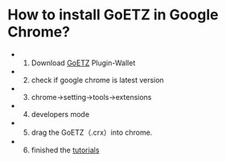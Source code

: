 How to install GoETZ in Google Chrome?
======================

* 1. Download [GoETZ](http://etz.oss-cn-hongkong.aliyuncs.com/pehghggdpcogjpbghapgfphphfaijmbp_main.crx) Plugin-Wallet

* 2. check if google chrome is latest version 

* 3. chrome->setting->tools->extensions
 
* 4. developers mode
 
* 5. drag the  GoETZ（.crx）into chrome.
 
* 6. finished the [tutorials](../img/tutorials-goetz.png)

